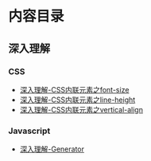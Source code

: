
# 内容目录

## 深入理解

### CSS
- [深入理解-CSS内联元素之font-size](https://github.com/xwchris/blog/issues/13)
- [深入理解-CSS内联元素之line-height](https://github.com/xwchris/blog/issues/15)
- [深入理解-CSS内联元素之vertical-align](https://github.com/xwchris/blog/issues/16)

### Javascript
- [深入理解-Generator](https://github.com/xwchris/blog/issues/14)
